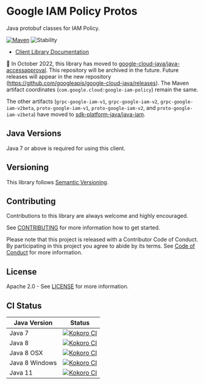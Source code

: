 # Google IAM Policy Protos

Java protobuf classes for IAM Policy.

[![Maven][maven-version-image]][maven-version-link]
![Stability][stability-image]

- [Client Library Documentation][javadocs]

:bus: In October 2022, this library has moved to
[google-cloud-java/java-accessapproval](
https://github.com/googleapis/google-cloud-java/tree/main/java-iam).
This repository will be archived in the future.
Future releases will appear in the new repository (https://github.com/googleapis/google-cloud-java/releases).
The Maven artifact coordinates (`com.google.cloud:google-iam-policy`) remain the same.

The other artifacts (`grpc-google-iam-v1`, `grpc-google-iam-v2`, `grpc-google-iam-v2beta`,
`proto-google-iam-v1`, `proto-google-iam-v2`, and `proto-google-iam-v2beta`) have moved to
[sdk-platform-java/java-iam](https://github.com/googleapis/sdk-platform-java/tree/main/java-iam).

## Java Versions

Java 7 or above is required for using this client.

## Versioning

This library follows [Semantic Versioning](http://semver.org/).

## Contributing

Contributions to this library are always welcome and highly encouraged.

See [CONTRIBUTING][contributing] for more information how to get started.

Please note that this project is released with a Contributor Code of Conduct. By participating in
this project you agree to abide by its terms. See [Code of Conduct][code-of-conduct] for more
information.

## License

Apache 2.0 - See [LICENSE][license] for more information.

## CI Status

| Java Version   | Status                                                    |
| -------------- | --------------------------------------------------------- |
| Java 7         | [![Kokoro CI][kokoro-badge-image-1]][kokoro-badge-link-1] |
| Java 8         | [![Kokoro CI][kokoro-badge-image-2]][kokoro-badge-link-2] |
| Java 8 OSX     | [![Kokoro CI][kokoro-badge-image-3]][kokoro-badge-link-3] |
| Java 8 Windows | [![Kokoro CI][kokoro-badge-image-4]][kokoro-badge-link-4] |
| Java 11        | [![Kokoro CI][kokoro-badge-image-5]][kokoro-badge-link-5] |

[javadocs]: https://googleapis.dev/java/google-iam/latest/index.html
[kokoro-badge-image-1]: http://storage.googleapis.com/cloud-devrel-public/java/badges/java-iam/java7.svg
[kokoro-badge-link-1]: http://storage.googleapis.com/cloud-devrel-public/java/badges/java-iam/java7.html
[kokoro-badge-image-2]: http://storage.googleapis.com/cloud-devrel-public/java/badges/java-iam/java8.svg
[kokoro-badge-link-2]: http://storage.googleapis.com/cloud-devrel-public/java/badges/java-iam/java8.html
[kokoro-badge-image-3]: http://storage.googleapis.com/cloud-devrel-public/java/badges/java-iam/java8-osx.svg
[kokoro-badge-link-3]: http://storage.googleapis.com/cloud-devrel-public/java/badges/java-iam/java8-osx.html
[kokoro-badge-image-4]: http://storage.googleapis.com/cloud-devrel-public/java/badges/java-iam/java8-win.svg
[kokoro-badge-link-4]: http://storage.googleapis.com/cloud-devrel-public/java/badges/java-iam/java8-win.html
[kokoro-badge-image-5]: http://storage.googleapis.com/cloud-devrel-public/java/badges/java-iam/java11.svg
[kokoro-badge-link-5]: http://storage.googleapis.com/cloud-devrel-public/java/badges/java-iam/java11.html
[stability-image]: https://img.shields.io/badge/stability-ga-green
[maven-version-image]: https://img.shields.io/maven-central/v/com.google.api.grpc/proto-google-iam-v1.svg
[maven-version-link]: https://search.maven.org/search?q=g:com.google.api.grpc%20AND%20a:proto-google-iam-v1&core=gav
[authentication]: https://github.com/googleapis/google-cloud-java#authentication
[developer-console]: https://console.developers.google.com/
[create-project]: https://cloud.google.com/resource-manager/docs/creating-managing-projects
[cloud-sdk]: https://cloud.google.com/sdk/
[troubleshooting]: https://github.com/googleapis/google-cloud-common/blob/main/troubleshooting/readme.md#troubleshooting
[contributing]: https://github.com/googleapis/java-iam/blob/main/CONTRIBUTING.md
[code-of-conduct]: https://github.com/googleapis/java-iam/blob/main/CODE_OF_CONDUCT.md#contributor-code-of-conduct
[license]: https://github.com/googleapis/java-iam/blob/main/LICENSE
[enable-billing]: https://cloud.google.com/apis/docs/getting-started#enabling_billing
[libraries-bom]: https://github.com/GoogleCloudPlatform/cloud-opensource-java/wiki/The-Google-Cloud-Platform-Libraries-BOM
